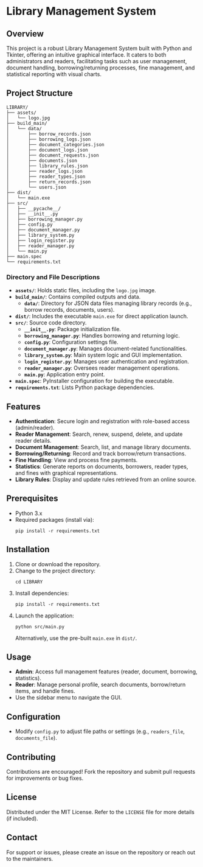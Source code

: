 # Library Management System

## Overview
This project is a robust Library Management System built with Python and Tkinter, offering an intuitive graphical interface. It caters to both administrators and readers, facilitating tasks such as user management, document handling, borrowing/returning processes, fine management, and statistical reporting with visual charts.

## Project Structure
```
LIBRARY/
├── assets/
│   └── logo.jpg
├── build_main/
│   └── data/
│       ├── borrow_records.json
│       ├── borrowing_logs.json
│       ├── document_categories.json
│       ├── document_logs.json
│       ├── document_requests.json
│       ├── documents.json
│       ├── library_rules.json
│       ├── reader_logs.json
│       ├── reader_types.json
│       ├── return_records.json
│       └── users.json
├── dist/
│   └── main.exe
├── src/
│   ├── __pycache__/
│   ├── __init__.py
│   ├── borrowing_manager.py
│   ├── config.py
│   ├── document_manager.py
│   ├── library_system.py
│   ├── login_register.py
│   ├── reader_manager.py
│   └── main.py
├── main.spec
└── requirements.txt
```

### Directory and File Descriptions
- **`assets/`**: Holds static files, including the `logo.jpg` image.
- **`build_main/`**: Contains compiled outputs and data.
  - **`data/`**: Directory for JSON data files managing library records (e.g., borrow records, documents, users).
- **`dist/`**: Includes the executable `main.exe` for direct application launch.
- **`src/`**: Source code directory.
  - **`__init__.py`**: Package initialization file.
  - **`borrowing_manager.py`**: Handles borrowing and returning logic.
  - **`config.py`**: Configuration settings file.
  - **`document_manager.py`**: Manages document-related functionalities.
  - **`library_system.py`**: Main system logic and GUI implementation.
  - **`login_register.py`**: Manages user authentication and registration.
  - **`reader_manager.py`**: Oversees reader management operations.
  - **`main.py`**: Application entry point.
- **`main.spec`**: PyInstaller configuration for building the executable.
- **`requirements.txt`**: Lists Python package dependencies.

## Features
- **Authentication**: Secure login and registration with role-based access (admin/reader).
- **Reader Management**: Search, renew, suspend, delete, and update reader details.
- **Document Management**: Search, list, and manage library documents.
- **Borrowing/Returning**: Record and track borrow/return transactions.
- **Fine Handling**: View and process fine payments.
- **Statistics**: Generate reports on documents, borrowers, reader types, and fines with graphical representations.
- **Library Rules**: Display and update rules retrieved from an online source.

## Prerequisites
- Python 3.x
- Required packages (install via):
  ```
  pip install -r requirements.txt
  ```

## Installation
1. Clone or download the repository.
2. Change to the project directory:
   ```
   cd LIBRARY
   ```
3. Install dependencies:
   ```
   pip install -r requirements.txt
   ```
4. Launch the application:
   ```
   python src/main.py
   ```
   Alternatively, use the pre-built `main.exe` in `dist/`.

## Usage
- **Admin**: Access full management features (reader, document, borrowing, statistics).
- **Reader**: Manage personal profile, search documents, borrow/return items, and handle fines.
- Use the sidebar menu to navigate the GUI.

## Configuration
- Modify `config.py` to adjust file paths or settings (e.g., `readers_file`, `documents_file`).

## Contributing
Contributions are encouraged! Fork the repository and submit pull requests for improvements or bug fixes.

## License
Distributed under the MIT License. Refer to the `LICENSE` file for more details (if included).

## Contact
For support or issues, please create an issue on the repository or reach out to the maintainers.